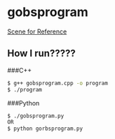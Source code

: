 gobsprogram
===========

[Scene for Reference](http://www.youtube.com/watch?v=JbnjusltDHk)


## How I run?????
###C++
```bash
$ g++ gobsprogram.cpp -o program
$ ./program
```
###Python
```bash
$ ./gobsprogram.py
OR
$ python gorbsprogram.py
```
